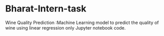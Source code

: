 # Bharat-Intern-task
Wine Quality Prediction :Machine Learning model to predict the quality of wine using linear regression only Jupyter notebook code.
